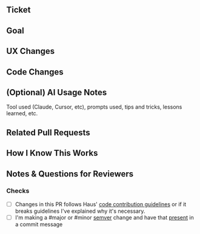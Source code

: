 ## Ticket

## Goal

## UX Changes

## Code Changes

## (Optional) AI Usage Notes
Tool used (Claude, Cursor, etc), prompts used, tips and tricks, lessons learned, etc.

## Related Pull Requests

## How I Know This Works

## Notes & Questions for Reviewers

### Checks
- [ ] Changes in this PR follows Haus' [code contribution guidelines](https://www.notion.so/Code-Governance-a8c1f76ab68f4950a0d87559e19ebaa3) or if it breaks guidelines I've explained why it's necessary.
- [ ] I'm making a #major or #minor [semver](https://semver.org/) change and have that [present](https://github.com/jasonamyers/github-bumpversion-action) in a commit message
